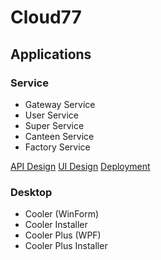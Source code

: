 # Cloud77

## Applications

### Service

+ Gateway Service
+ User Service
+ Super Service
+ Canteen Service
+ Factory Service

[API Design](Documentation/API.md)
[UI Design](Documentation/UI.md)
[Deployment](Documentation/Deployment.md)

### Desktop

+ Cooler (WinForm)
+ Cooler Installer
+ Cooler Plus (WPF)
+ Cooler Plus Installer
